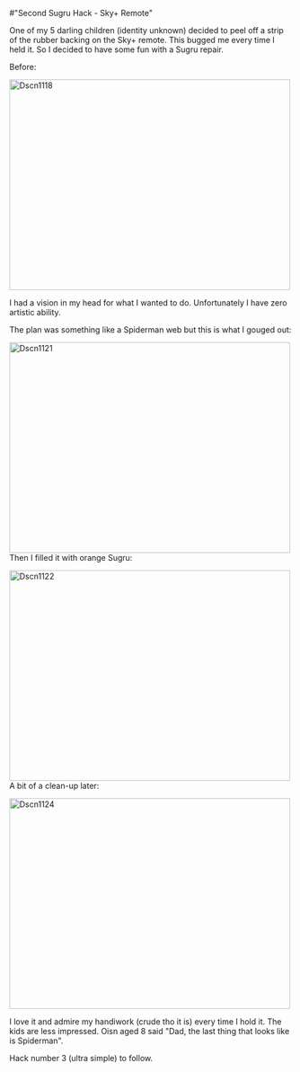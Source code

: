 #"Second Sugru Hack - Sky+ Remote"


 <p>One of my 5 darling children (identity unknown) decided to peel off a strip of the rubber backing on the Sky+ remote. This bugged me every time I held it. So I decided to have some fun with a Sugru repair.</p>
<p>Before:</p>
<p><div class='p_embed p_image_embed'>
<a href="http://getfile1.posterous.com/getfile/files.posterous.com/temp-2010-07-25/AzqEAblghhBgCFczAddclGfvmtfpqIfmajIkfbnjjIgmpzsFprucyewFDmCH/DSCN1118.JPG.scaled1000.jpg"><img alt="Dscn1118" height="375" src="http://getfile5.posterous.com/getfile/files.posterous.com/temp-2010-07-25/AzqEAblghhBgCFczAddclGfvmtfpqIfmajIkfbnjjIgmpzsFprucyewFDmCH/DSCN1118.JPG.scaled500.jpg" width="500" /></a>
</div>
</p>
<p>I had a vision in my head for what I wanted to do. Unfortunately I have zero artistic ability.</p>
<p>The plan was something like a Spiderman web but this is what I gouged out:</p>
<p><div class='p_embed p_image_embed'>
<a href="http://getfile7.posterous.com/getfile/files.posterous.com/temp-2010-07-25/wsxEzrzDtBgnzaqyvevsduBHktpgfzIBxGgcpIfuEDqauvIHgFcvnmzybbdd/DSCN1121.JPG.scaled1000.jpg"><img alt="Dscn1121" height="375" src="http://getfile4.posterous.com/getfile/files.posterous.com/temp-2010-07-25/wsxEzrzDtBgnzaqyvevsduBHktpgfzIBxGgcpIfuEDqauvIHgFcvnmzybbdd/DSCN1121.JPG.scaled500.jpg" width="500" /></a>
</div>
Then I filled it with orange Sugru:</p>
<p><div class='p_embed p_image_embed'>
<a href="http://getfile4.posterous.com/getfile/files.posterous.com/temp-2010-07-25/mtrpFiCdsHfodzjAFhwBktkjlEkxIkxdCGiBpgsajDljJnAchoxcByApnnhc/DSCN1122.JPG.scaled1000.jpg"><img alt="Dscn1122" height="375" src="http://getfile7.posterous.com/getfile/files.posterous.com/temp-2010-07-25/mtrpFiCdsHfodzjAFhwBktkjlEkxIkxdCGiBpgsajDljJnAchoxcByApnnhc/DSCN1122.JPG.scaled500.jpg" width="500" /></a>
</div>
A bit of a clean-up later:</p>
<p><div class='p_embed p_image_embed'>
<a href="http://getfile7.posterous.com/getfile/files.posterous.com/temp-2010-07-25/dijxIaCCkslsedcFmexDtCJfoczveIdpFsuxDhsuBCBCqlfFirIxyflemgdB/DSCN1124.JPG.scaled1000.jpg"><img alt="Dscn1124" height="375" src="http://getfile6.posterous.com/getfile/files.posterous.com/temp-2010-07-25/dijxIaCCkslsedcFmexDtCJfoczveIdpFsuxDhsuBCBCqlfFirIxyflemgdB/DSCN1124.JPG.scaled500.jpg" width="500" /></a>
</div>
</p>
<p>I love it and admire my handiwork (crude tho it is) every time I hold it. The kids are less impressed. Oisn aged 8 said "Dad, the last thing that looks like is Spiderman".</p>
<p>Hack number 3 (ultra simple) to follow.</p>
 